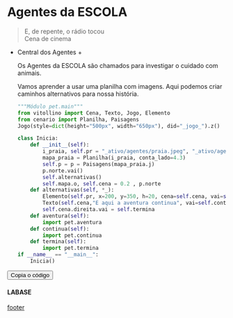 <!---
Open Source program Pynoplia - Copyright © 2024  Carlo Oliveira** <carlo@nce.ufrj.br>,
PDX-License-Identifier:** `GNU General Public License v3.0 or later <http://is.gd/3Udt>`_.
-->
# Agentes da ESCOLA
> E, de repente, o rádio tocou</br>
> Cena de cinema </br>

+ Central dos Agentes +
  
    Os Agentes da ESCOLA são chamados para investigar o cuidado com animais.
  
    Vamos aprender a usar uma planilha com imagens. Aqui podemos criar caminhos alternativos
    para nossa história.
  
    ```python
    """Módulo pet.main"""
    from vitollino import Cena, Texto, Jogo, Elemento
    from cenario import Planilha, Paisagens
    Jogo(style=dict(height="500px", width="650px"), did="_jogo_").z()
  
    class Inicia:
        def __init__(self):
            i_praia, self.pr = "_ativo/agentes/praia.jpeg", "_ativo/agentes/pergaminho.png"
            mapa_praia = Planilha(i_praia, conta_lado=4.3)
            self.p = p = Paisagens(mapa_praia.j)
            p.norte.vai()
            self.alternativas()
            self.mapa.o, self.cena = 0.2 , p.norte
        def alternativas(self, *_):
            Elemento(self.pr, x=200, y=350, h=20, cena=self.cena, vai=self.aventura)
            Texto(self.cena,"E aqui a aventura continua", vai=self.continua)
            self.cena.direita.vai = self.termina
        def aventura(self):
            import pet.aventura
        def continua(self):
            import pet.continua
        def termina(self):
            import pet.termina
    if __name__ == "__main__":
        Inicia()
    ```
<button class="btn btn-primary" onclick="__copy_clip__(this)">Copia o código</button>


#### LABASE
[footer](footer.md ':include')